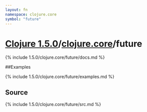 ```yaml
---
layout: fn
namespace: clojure.core
symbol: "future"
---
```


# [Clojure 1.5.0](../../)/[clojure.core](../)/future

{% include 1.5.0/clojure.core/future/docs.md %}

##Examples

{% include 1.5.0/clojure.core/future/examples.md %}
## Source
{% include 1.5.0/clojure.core/future/src.md %}

